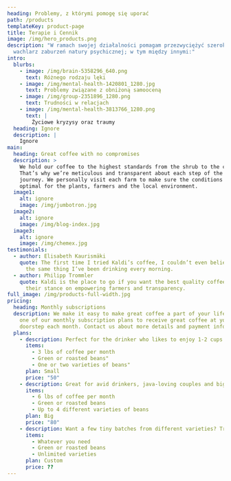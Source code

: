 ```yaml
---
heading: Problemy, z którymi pomogę się uporać
path: /products
templateKey: product-page
title: Terapie i Cennik
image: /img/hero_products.png
description: "W ramach swojej działalności pomagam przezwyciężyć szeroki
  wachlarz zaburzeń natury psychicznej; w tym między innymi:"
intro:
  blurbs:
    - image: /img/brain-5358296_640.png
      text: Różnego rodzaju lęki
    - image: /img/mental-health-1420801_1280.jpg
      text: Problemy związane z obniżoną samooceną
    - image: /img/group-2351896_1280.png
      text: Trudności w relacjach
    - image: /img/mental-health-3813766_1280.png
      text: |
        Życiowe kryzysy oraz traumy
  heading: Ignore
  description: |
    Ignore
main:
  heading: Great coffee with no compromises
  description: >
    We hold our coffee to the highest standards from the shrub to the cup.
    That’s why we’re meticulous and transparent about each step of the coffee’s
    journey. We personally visit each farm to make sure the conditions are
    optimal for the plants, farmers and the local environment.
  image1:
    alt: ignore
    image: /img/jumbotron.jpg
  image2:
    alt: ignore
    image: /img/blog-index.jpg
  image3:
    alt: ignore
    image: /img/chemex.jpg
testimonials:
  - author: Elisabeth Kaurismäki
    quote: The first time I tried Kaldi’s coffee, I couldn’t even believe that was
      the same thing I’ve been drinking every morning.
  - author: Philipp Trommler
    quote: Kaldi is the place to go if you want the best quality coffee. I love
      their stance on empowering farmers and transparency.
full_image: /img/products-full-width.jpg
pricing:
  heading: Monthly subscriptions
  description: We make it easy to make great coffee a part of your life. Choose
    one of our monthly subscription plans to receive great coffee at your
    doorstep each month. Contact us about more details and payment info.
  plans:
    - description: Perfect for the drinker who likes to enjoy 1-2 cups per day.
      items:
        - 3 lbs of coffee per month
        - Green or roasted beans"
        - One or two varieties of beans"
      plan: Small
      price: "50"
    - description: Great for avid drinkers, java-loving couples and bigger crowds
      items:
        - 6 lbs of coffee per month
        - Green or roasted beans
        - Up to 4 different varieties of beans
      plan: Big
      price: "80"
    - description: Want a few tiny batches from different varieties? Try our custom plan
      items:
        - Whatever you need
        - Green or roasted beans
        - Unlimited varieties
      plan: Custom
      price: ??
---
```

